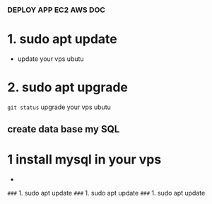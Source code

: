 ### DEPLOY APP EC2 AWS DOC ###
# 1. sudo apt update
- update your vps ubutu

# 2. sudo apt upgrade
`git status` upgrade your vps ubutu

## create data base my SQL
# 1 install mysql in your vps
-
`###` 1. sudo apt update
`###` 1. sudo apt update
`###` 1. sudo apt update